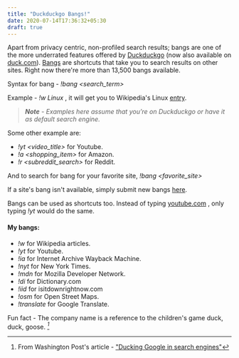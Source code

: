 ```yaml
---
title: "Duckduckgo Bangs!"
date: 2020-07-14T17:36:32+05:30
draft: true
---
```


Apart from privacy centric, non-profiled search results; bangs are one of the more underrated features offered by [Duckduckgo](duckduckgo.com) (now also available on [duck.com](https://duck.com)). [Bangs](https://duckduckgo.com/bang?q=) are shortcuts that take you to search results on other sites. Right now there're more than 13,500 bangs available.

Syntax for bang -  _!bang <search_term>_

Example - _!w Linux_ ,
it will get you to Wikipedia's Linux [entry](https://en.wikipedia.org/wiki/Linux).

> **_Note_** _- Examples here assume that you’re on Duckduckgo or have it as default search engine._

Some other example are: 
- _!yt <video_title>_ for Youtube.
- _!a <shopping_item>_ for Amazon.
- _!r <subreddit_search>_ for Reddit.

And to search for bang for your favorite site, 
 _!bang <favorite_site>_

If a site's bang isn't available, simply submit new bangs [here](https://duckduckgo.com/newbang).

Bangs can be used as shortcuts too. Instead of typing [youtube.com](https://www.youtube.com/) , only typing _!yt_ would do the same. 

#### My bangs:

*   _!w_ for Wikipedia articles.
*   _!yt_ for Youtube.
*   _!ia_ for Internet Archive Wayback Machine.
*   _!nyt_ for New York Times.
*   _!mdn_ for Mozilla Developer Network.
*   _!di_ for Dictionary.com
*   _!iid_ for isitdownrightnow.com
*   _!osm_ for Open Street Maps.
*   _!translate_ for Google Translate.

Fun fact - The company name is a reference to the children's game duck, duck, goose. <cite>[^1]</cite>

[^1]: From Washington Post's article - ["Ducking Google in search engines"](https://www.washingtonpost.com/business/ducking-google-in-search-engines/2012/11/09/6cf3af10-2842-11e2-bab2-eda299503684_story.html)

